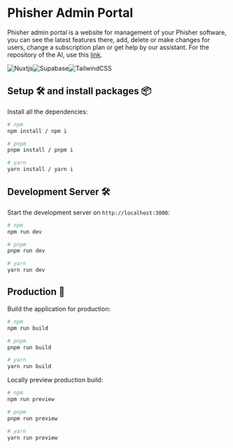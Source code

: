 # Phisher Admin Portal

Phisher admin portal is a website for management of your Phisher software, you can see the latest features there, add, delete or make changes for users, change a subscription plan or get help by our assistant. For the repository of the AI, use this <a href="https://github.com/SquareSolutionsSoftware/phisher-azure">link</a>.

![Nuxtjs](https://img.shields.io/badge/Nuxt-002E3B?style=for-the-badge&logo=nuxtdotjs&logoColor=#00DC82)![Supabase](https://img.shields.io/badge/Supabase-3ECF8E?style=for-the-badge&logo=supabase&logoColor=white)![TailwindCSS](https://img.shields.io/badge/tailwindcss-%2338B2AC.svg?style=for-the-badge&logo=tailwind-css&logoColor=white)

## Setup 🛠️ and install packages 📦

Install all the dependencies:

```bash
# npm
npm install / npm i

# pnpm
pnpm install / pnpm i

# yarn
yarn install / yarn i
```

## Development Server 🛠️

Start the development server on `http://localhost:3000`:

```bash
# npm
npm run dev

# pnpm
pnpm run dev

# yarn
yarn run dev
```

## Production 🚀

Build the application for production:

```bash
# npm
npm run build

# pnpm
pnpm run build

# yarn
yarn run build
```

Locally preview production build:

```bash
# npm
npm run preview

# pnpm
pnpm run preview

# yarn
yarn run preview
```

